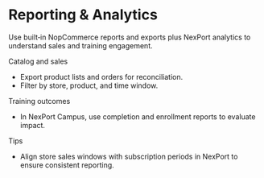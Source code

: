 # Reporting & Analytics

Use built‑in NopCommerce reports and exports plus NexPort analytics to understand sales and training engagement.

Catalog and sales
- Export product lists and orders for reconciliation.
- Filter by store, product, and time window.

Training outcomes
- In NexPort Campus, use completion and enrollment reports to evaluate impact.

Tips
- Align store sales windows with subscription periods in NexPort to ensure consistent reporting.


